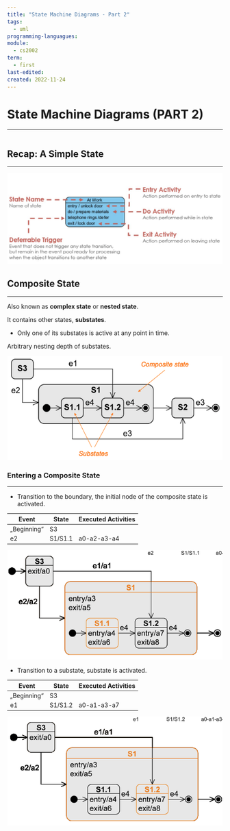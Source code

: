 ```yaml
---
title: "State Machine Diagrams - Part 2"
tags:
  - uml
programming-languagues:
module:
  - cs2002
term:
  - first
last-edited:
created: 2022-11-24
---
```

# State Machine Diagrams (PART 2)
---
```toc
```

## Recap: A Simple State
---
![Screenshot 2022-11-24 at 11.10.49](notes/images/Screenshot%202022-11-24%20at%2011.10.49.png)

## Composite State
---
Also known as **complex state** or **nested state**.

It contains other states, **substates**.
- Only one of its substates is active at any point in time.

Arbitrary nesting depth of substates.

![Screenshot 2022-11-24 at 11.12.25](notes/images/Screenshot%202022-11-24%20at%2011.12.25.png)

### Entering a Composite State
---
- Transition to the boundary, the initial node of the composite state is activated.

| Event       | State   | Executed Activities |
| ----------- | ------- | ------------------- |
| „Beginning“ | S3      |                     |
| e2          | S1/S1.1 | a0-a2-a3-a4         |

![Screenshot 2022-11-24 at 11.14.11](notes/images/Screenshot%202022-11-24%20at%2011.14.11.png)

- Transition to a substate, substate is activated.

| Event       | State   | Executed Activities |
| ----------- | ------- | ------------------- |
| „Beginning“ | S3      |                     |
| e1          | S1/S1.2 | a0-a1-a3-a7         |

![Screenshot 2022-11-24 at 11.24.11](notes/images/Screenshot%202022-11-24%20at%2011.24.11.png)